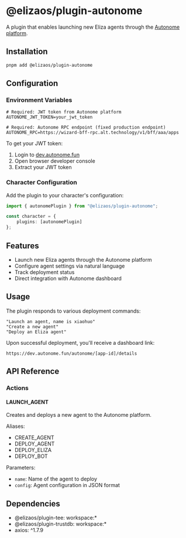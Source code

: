 # @elizaos/plugin-autonome

A plugin that enables launching new Eliza agents through the [Autonome platform](https://dev.autonome.fun).

## Installation

```bash
pnpm add @elizaos/plugin-autonome
```

## Configuration

### Environment Variables

```env
# Required: JWT token from Autonome platform
AUTONOME_JWT_TOKEN=your_jwt_token

# Required: Autonome RPC endpoint (fixed production endpoint)
AUTONOME_RPC=https://wizard-bff-rpc.alt.technology/v1/bff/aaa/apps
```

To get your JWT token:
1. Login to [dev.autonome.fun](https://dev.autonome.fun)
2. Open browser developer console
3. Extract your JWT token

### Character Configuration

Add the plugin to your character's configuration:

```typescript
import { autonomePlugin } from "@elizaos/plugin-autonome";

const character = {
    plugins: [autonomePlugin]
};
```

## Features

- Launch new Eliza agents through the Autonome platform
- Configure agent settings via natural language
- Track deployment status
- Direct integration with Autonome dashboard

## Usage

The plugin responds to various deployment commands:

```plaintext
"Launch an agent, name is xiaohuo"
"Create a new agent"
"Deploy an Eliza agent"
```

Upon successful deployment, you'll receive a dashboard link:
```
https://dev.autonome.fun/autonome/[app-id]/details
```

## API Reference

### Actions

#### LAUNCH_AGENT
Creates and deploys a new agent to the Autonome platform.

Aliases:
- CREATE_AGENT
- DEPLOY_AGENT
- DEPLOY_ELIZA
- DEPLOY_BOT

Parameters:
- `name`: Name of the agent to deploy
- `config`: Agent configuration in JSON format

## Dependencies
- @elizaos/plugin-tee: workspace:*
- @elizaos/plugin-trustdb: workspace:*
- axios: ^1.7.9
